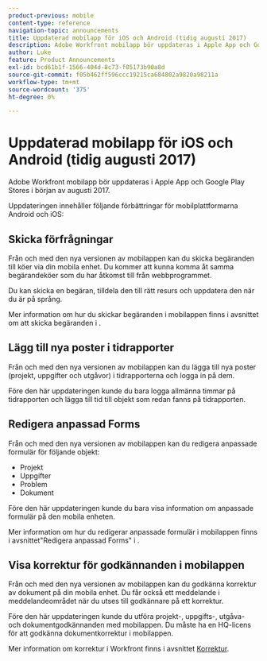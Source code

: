 ```yaml
---
product-previous: mobile
content-type: reference
navigation-topic: announcements
title: Uppdaterad mobilapp för iOS och Android (tidig augusti 2017)
description: Adobe Workfront mobilapp bör uppdateras i Apple App och Google Play Stores i början av augusti 2017.
author: Luke
feature: Product Announcements
exl-id: bcd61b1f-1566-404d-8c73-f05173b90a8d
source-git-commit: f05b462ff596ccc19215ca684802a9820a98211a
workflow-type: tm+mt
source-wordcount: '375'
ht-degree: 0%

---
```


# Uppdaterad mobilapp för iOS och Android (tidig augusti 2017)

Adobe Workfront mobilapp bör uppdateras i Apple App och Google Play Stores i början av augusti 2017. 

Uppdateringen innehåller följande förbättringar för mobilplattformarna Android och iOS:

## Skicka förfrågningar

Från och med den nya versionen av mobilappen kan du skicka begäranden till köer via din mobila enhet. Du kommer att kunna komma åt samma begärandeköer som du har åtkomst till från webbprogrammet. 

Du kan skicka en begäran, tilldela den till rätt resurs och uppdatera den när du är på språng. 

Mer information om hur du skickar begäranden i mobilappen finns i avsnittet om att skicka begäranden i .



## Lägg till nya poster i tidrapporter

Från och med den nya versionen av mobilappen kan du lägga till nya poster (projekt, uppgifter och utgåvor) i tidrapporterna och logga in på dem.

Före den här uppdateringen kunde du bara logga allmänna timmar på tidrapporten och lägga till tid till objekt som redan fanns på tidrapporten. 

## Redigera anpassad Forms

Från och med den nya versionen av mobilappen kan du redigera anpassade formulär för följande objekt:

* Projekt
* Uppgifter
* Problem
* Dokument 

Före den här uppdateringen kunde du bara visa information om anpassade formulär på den mobila enheten. 

Mer information om hur du redigerar anpassade formulär i mobilappen finns i avsnittet&quot;Redigera anpassad Forms&quot; i .

## Visa korrektur för godkännanden i mobilappen

Från och med den nya versionen av mobilappen kan du godkänna korrektur av dokument på din mobila enhet. Du får också ett meddelande i meddelandeområdet när du utses till godkännare på ett korrektur. 

Före den här uppdateringen kunde du utföra projekt-, uppgifts-, utgåva- och dokumentgodkännanden med mobilappen. Du måste ha en HQ-licens för att godkänna dokumentkorrektur i mobilappen. 

Mer information om korrektur i Workfront finns i avsnittet [Korrektur](../../../review-and-approve-work/proofing/proofing.md). 
